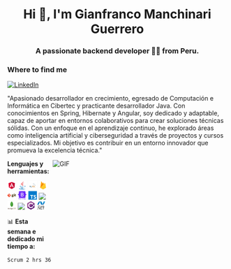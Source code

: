 <h1 align="center">Hi 👋, I'm Gianfranco Manchinari Guerrero</h1>
<h3 align="center">A passionate backend developer 🧑‍💻 from Peru.</h3>

<h3>Where to find me</h3>
<p><a href="https://www.linkedin.com/in/gianfranco-manchinari-guerrero-486516241/" target="_blank">
<img alt="LinkedIn" src="https://img.shields.io/badge/linkedin-%230077B5.svg?&style=for-the-badge&logo=linkedin&logoColor=white"/></a>
</p>


"Apasionado desarrollador en crecimiento, egresado de Computación e Informática en Cibertec y practicante desarrollador Java. Con conocimientos en Spring, Hibernate y
Angular, soy dedicado y adaptable, capaz de aportar en entornos colaborativos para crear soluciones técnicas sólidas. Con un enfoque en el aprendizaje continuo, he explorado 
áreas como inteligencia artificial y ciberseguridad a través de proyectos y cursos especializados. Mi objetivo es contribuir en un entorno innovador que promueva la excelencia técnica."


  <img align="right" alt="GIF" src="https://i.pinimg.com/originals/e4/26/70/e426702edf874b181aced1e2fa5c6cde.gif" width="400" height="320" />
  

**Lenguajes y herramientas:**  

<code><img height="20" src="https://raw.githubusercontent.com/github/explore/80688e429a7d4ef2fca1e82350fe8e3517d3494d/topics/angular/angular.png"></code>
<code><img height="20" src="https://raw.githubusercontent.com/devicons/devicon/master/icons/java/java-original.svg"></code>
<code><img height="20" src="https://raw.githubusercontent.com/github/explore/80688e429a7d4ef2fca1e82350fe8e3517d3494d/topics/mysql/mysql.png"></code>
<code><img height="20" src="https://raw.githubusercontent.com/github/explore/80688e429a7d4ef2fca1e82350fe8e3517d3494d/topics/firebase/firebase.png"></code>
<code><img height="20" src="https://raw.githubusercontent.com/github/explore/80688e429a7d4ef2fca1e82350fe8e3517d3494d/topics/git/git.png"></code>
<code><img height="20" src="https://raw.githubusercontent.com/devicons/devicon/master/icons/bootstrap/bootstrap-plain-wordmark.svg"></code>
<code><img height="20" src="https://raw.githubusercontent.com/devicons/devicon/master/icons/typescript/typescript-original.svg"></code>
<code><img height="20" src="https://www.vectorlogo.zone/logos/springio/springio-icon.svg"></code>
<code><img height="20" src="https://raw.githubusercontent.com/devicons/devicon/master/icons/mongodb/mongodb-original-wordmark.svg"></code>
<code><img height="20" src="https://www.svgrepo.com/show/303229/microsoft-sql-server-logo.svg"></code>
<code><img height="20" src="https://raw.githubusercontent.com/devicons/devicon/master/icons/csharp/csharp-original.svg"></code>
<code><img height="20" src="https://raw.githubusercontent.com/devicons/devicon/master/icons/dot-net/dot-net-original-wordmark.svg"></code>

📊 **Esta semana e dedicado mi tiempo a:**
<!--START_SECTION:waka-->

```txt
Scrum 2 hrs 36 mins   █████████████████████████  100.00 %
```
